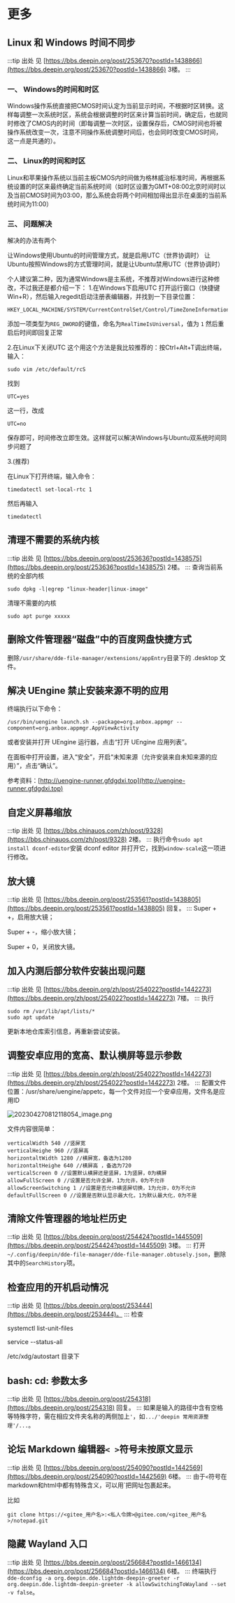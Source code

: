 # 更多
## Linux 和 Windows 时间不同步
:::tip 出处
见 [https://bbs.deepin.org/post/253670?postId=1438866](https://bbs.deepin.org/post/253670?postId=1438866) 3楼。
:::
###  一、 Windows的时间和时区

Windows操作系统直接把CMOS时间认定为当前显示时间，不根据时区转换。这样每调整一次系统时区，系统会根据调整的时区来计算当前时间，确定后，也就同时修改了CMOS内的时间（即每调整一次时区，设置保存后，CMOS时间也将被操作系统改变一次，注意不同操作系统调整时间后，也会同时改变CMOS时间，这一点是共通的）。

### 二、 Linux的时间和时区

Linux和苹果操作系统以当前主板CMOS内时间做为格林威治标准时间，再根据系统设置的时区来最终确定当前系统时间（如时区设置为GMT+08:00北京时间时以及当前CMOS时间为03:00，那么系统会将两个时间相加得出显示在桌面的当前系统时间为11:00）

### 三、 问题解决

解决的办法有两个

让Windows使用Ubuntu的时间管理方式，就是启用UTC（世界协调时）
让Ubuntu按照Windows的方式管理时间，就是让Ubuntu禁用UTC（世界协调时）

个人建议第二种，因为通常Windows是主系统，不推荐对Windows进行这种修改，不过我还是都介绍一下：
1.在Windows下启用UTC
打开运行窗口（快捷键Win+R），然后输入regedit启动注册表编辑器，并找到一下目录位置：
```
HKEY_LOCAL_MACHINE/SYSTEM/CurrentControlSet/Control/TimeZoneInformation/
```
添加一项类型为`REG_DWORD`的键值，命名为`RealTimeIsUniversal`，值为 `1` 然后重启后时间即回复正常

2.在Linux下关闭UTC
这个用这个方法是我比较推荐的：按Ctrl+Alt+T调出终端，输入：
```
sudo vim /etc/default/rcS
```
找到
```
UTC=yes
```
这一行，改成
```
UTC=no
```
保存即可，时间修改立即生效。这样就可以解决Windows与Ubuntu双系统时间同步问题了

3.(推荐)

在Linux下打开终端，输入命令：
```
timedatectl set-local-rtc 1
```
然后再输入
```
timedatectl
```

## 清理不需要的系统内核
:::tip 出处
见 [https://bbs.deepin.org/post/253636?postId=1438575](https://bbs.deepin.org/post/253636?postId=1438575) 2楼。
:::
查询当前系统的全部内核
```
sudo dpkg -l|egrep "linux-header|linux-image"
``` 

清理不需要的内核
```
sudo apt purge xxxxx
```

## 删除文件管理器“磁盘”中的百度网盘快捷方式
删除`/usr/share/dde-file-manager/extensions/appEntry`目录下的 .desktop 文件。

## 解决 UEngine 禁止安装来源不明的应用
终端执行以下命令：
```
/usr/bin/uengine launch.sh --package=org.anbox.appmgr --component=org.anbox.appmgr.AppViewActivity
```
或者安装并打开 UEngine 运行器，点击“打开 UEngine 应用列表”。

在面板中打开设置，进入“安全”，开启“未知来源（允许安装来自未知来源的应用）”，点击“确认”。

参考资料：[http://uengine-runner.gfdgdxi.top](http://uengine-runner.gfdgdxi.top)

## 自定义屏幕缩放
:::tip 出处
见 [https://bbs.chinauos.com/zh/post/9328](https://bbs.chinauos.com/zh/post/9328) 2楼。
:::
执行命令`sudo apt install dconf-editor`安装 dconf editor 并打开它，找到`window-scale`这一项进行修改。

## 放大镜
:::tip 出处
见 [https://bbs.deepin.org/post/253561?postId=1438805](https://bbs.deepin.org/post/253561?postId=1438805) 回复。
:::
Super + +，启用放大镜；

Super + -，缩小放大镜；

Super + 0，关闭放大镜。

## 加入内测后部分软件安装出现问题
:::tip 出处
见 [https://bbs.deepin.org/zh/post/254022?postId=1442273](https://bbs.deepin.org/zh/post/254022?postId=1442273) 7楼。
:::
执行 
```
sudo rm /var/lib/apt/lists/*
sudo apt update
```
更新本地仓库索引信息，再重新尝试安装。


## 调整安卓应用的宽高、默认横屏等显示参数
:::tip 出处
见 [https://bbs.deepin.org/zh/post/254022?postId=1442273](https://bbs.deepin.org/zh/post/254022?postId=1442273) 2楼。
:::
配置文件位置：/usr/share/uengine/appetc，每一个文件对应一个安卓应用，文件名是应用ID

![202304270812118054_image.png](./img/202304270812118054_image.png)

文件内容很简单：
```
verticalWidth 540 //竖屏宽
verticalHeighe 960 //竖屏高
horizontaltWidth 1280 //横屏宽，备选为1280
horizontaltHeighe 640 //横屏高 ，备选为720
verticalScreen 0 //设置默认横屏还是竖屏，1为竖屏，0为横屏
allowFullScreen 0 //设置是否允许全屏，1为允许，0为不允许
allowScreenSwitching 1 //设置是否允许横竖屏切换，1为允许，0为不允许
defaultFullScreen 0 //设置是否默认显示最大化，1为默认最大化，0为不是
```

## 清除文件管理器的地址栏历史
:::tip 出处
见 [https://bbs.deepin.org/post/254424?postId=1445509](https://bbs.deepin.org/post/254424?postId=1445509) 3楼。
:::
打开`~/.config/deepin/dde-file-manager/dde-file-manager.obtusely.json`，删除其中的`SearchHistory`项。

## 检查应用的开机启动情况
:::tip 出处
见 [https://bbs.deepin.org/post/253444](https://bbs.deepin.org/post/253444)。
:::
检查

systemctl list-unit-files

service --status-all

/etc/xdg/autostart 目录下

##  bash: cd: 参数太多
:::tip 出处
见 [https://bbs.deepin.org/post/254318](https://bbs.deepin.org/post/254318) 回复。
:::
如果是输入的路径中含有空格等特殊字符，需在相应文件夹名称的两侧加上`'`，如`.../'deepin 常用资源整理'/...`。

## 论坛 Markdown 编辑器`< >`符号未按原文显示
:::tip 出处
见 [https://bbs.deepin.org/post/254090?postId=1442569](https://bbs.deepin.org/post/254090?postId=1442569) 6楼。
:::
由于`<`符号在markdown和html中都有特殊含义，可以用`把网址包裹起来。

比如

`git clone https://<gitee_用户名>:<私人令牌>@gitee.com/<gitee_用户名>/notepad.git`

## 隐藏 Wayland 入口
:::tip 出处
见 [https://bbs.deepin.org/post/256684?postId=1466134](https://bbs.deepin.org/post/256684?postId=1466134) 6楼。
:::
终端执行 `dde-dconfig -a org.deepin.dde.lightdm-deepin-greeter -r org.deepin.dde.lightdm-deepin-greeter -k allowSwitchingToWayland --set -v false`。
​
